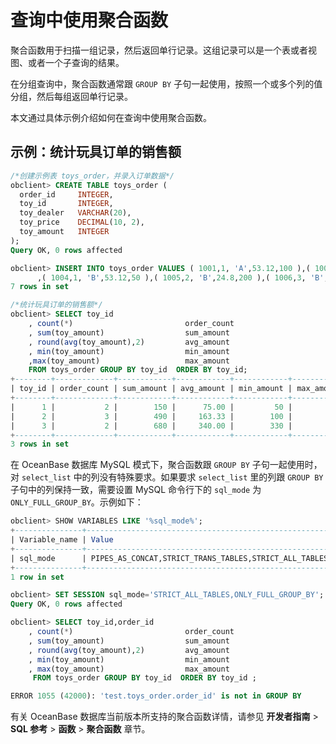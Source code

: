 # 查询中使用聚合函数

聚合函数用于扫描一组记录，然后返回单行记录。这组记录可以是一个表或者视图、或者一个子查询的结果。

在分组查询中，聚合函数通常跟 `GROUP BY` 子句一起使用，按照一个或多个列的值分组，然后每组返回单行记录。

本文通过具体示例介绍如何在查询中使用聚合函数。

## 示例：统计玩具订单的销售额

```sql
/*创建示例表 toys_order，并录入订单数据*/
obclient> CREATE TABLE toys_order (
  order_id     INTEGER,
  toy_id       INTEGER,
  toy_dealer   VARCHAR(20),
  toy_price    DECIMAL(10, 2),
  toy_amount   INTEGER  
);
Query OK, 0 rows affected

obclient> INSERT INTO toys_order VALUES ( 1001,1, 'A',53.12,100 ),( 1002,2, 'A',24.8,190 ),( 1003,3, 'A',19.9,330)
      ,( 1004,1, 'B',53.12,50 ),( 1005,2, 'B',24.8,200 ),( 1006,3, 'B',19.9,350 ),( 1007,2, 'A',24.8,100 );
7 rows in set

/*统计玩具订单的销售额*/
obclient> SELECT toy_id
    , count(*)                         order_count
    , sum(toy_amount)                  sum_amount
    , round(avg(toy_amount),2)         avg_amount
    , min(toy_amount)                  min_amount
    ,max(toy_amount)                   max_amount
    FROM toys_order GROUP BY toy_id  ORDER BY toy_id;
+--------+-------------+------------+------------+------------+------------+
| toy_id | order_count | sum_amount | avg_amount | min_amount | max_amount |
+--------+-------------+------------+------------+------------+------------+
|      1 |           2 |        150 |      75.00 |         50 |        100 |
|      2 |           3 |        490 |     163.33 |        100 |        200 |
|      3 |           2 |        680 |     340.00 |        330 |        350 |
+--------+-------------+------------+------------+------------+------------+
3 rows in set
```

在 OceanBase 数据库 MySQL 模式下，聚合函数跟 `GROUP BY` 子句一起使用时，对 `select_list` 中的列没有特殊要求。如果要求 `select_list` 里的列跟 `GROUP BY` 子句中的列保持一致，需要设置 MySQL 命令行下的 `sql_mode` 为 `ONLY_FULL_GROUP_BY`。示例如下：

```sql
obclient> SHOW VARIABLES LIKE '%sql_mode%';
+---------------+-------------------------------------------------------+
| Variable_name | Value                                                 |
+---------------+-------------------------------------------------------+
| sql_mode      | PIPES_AS_CONCAT,STRICT_TRANS_TABLES,STRICT_ALL_TABLES |
+---------------+-------------------------------------------------------+
1 row in set 

obclient> SET SESSION sql_mode='STRICT_ALL_TABLES,ONLY_FULL_GROUP_BY';                                                                                                                                    Query OK, 0 rows affected (0.00 sec)
Query OK, 0 rows affected

obclient> SELECT toy_id,order_id
    , count(*)                         order_count
    , sum(toy_amount)                  sum_amount
    , round(avg(toy_amount),2)         avg_amount
    , min(toy_amount)                  min_amount
    , max(toy_amount)                  max_amount
     FROM toys_order GROUP BY toy_id  ORDER BY toy_id ;

ERROR 1055 (42000): 'test.toys_order.order_id' is not in GROUP BY
```

有关 OceanBase 数据库当前版本所支持的聚合函数详情，请参见 **开发者指南** >  **SQL 参考** > **函数** > **聚合函数** 章节。
